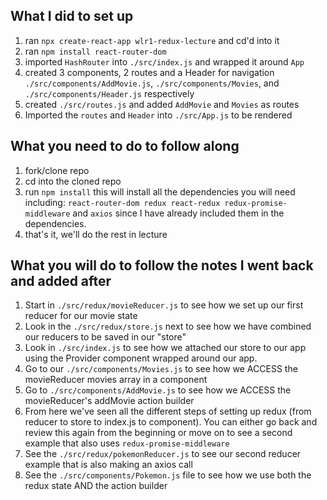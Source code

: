 ## What I did to set up
1. ran `npx create-react-app wlr1-redux-lecture` and cd'd into it
2. ran `npm install react-router-dom`
3. imported `HashRouter` into `./src/index.js` and wrapped it around `App`
4. created 3 components, 2 routes and a Header for navigation `./src/components/AddMovie.js`, `./src/components/Movies`, and `./src/components/Header.js` respectively
5. created `./src/routes.js` and added `AddMovie` and `Movies` as routes
6. Imported the `routes` and `Header` into `./src/App.js` to be rendered

## What you need to do to follow along
1. fork/clone repo
2. cd into the cloned repo
3. run `npm install` this will install all the dependencies you will need including: `react-router-dom redux react-redux redux-promise-middleware` and `axios` since I have already included them in the dependencies.
4. that's it, we'll do the rest in lecture

## What you will do to follow the notes I went back and added after
1. Start in `./src/redux/movieReducer.js` to see how we set up our first reducer for our movie state
2. Look in the `./src/redux/store.js` next to see how we have combined our reducers to be saved in our "store"
3. Look in `./src/index.js` to see how we attached our store to our app using the Provider component wrapped around our app.
4. Go to our `./src/components/Movies.js` to see how we ACCESS the movieReducer movies array in a component
5. Go to `./src/components/AddMovie.js` to see how we ACCESS the movieReducer's addMovie action builder
6. From here we've seen all the different steps of setting up redux (from reducer to store to index.js to component). You can either go back and review this again from the beginning or move on to see a second example that also uses `redux-promise-middleware`
7. See the `./src/redux/pokemonReducer.js` to see our second reducer example that is also making an axios call
8. See the `./src/components/Pokemon.js` file to see how we use both the redux state AND the action builder